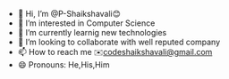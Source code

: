 - 👋 Hi, I’m @P-Shaikshavali😊
- 👀 I’m interested in Computer Science
- 🌱 I’m currently learnig new technologies
- 💞️ I’m looking to collaborate with well reputed company
- 📫 How to reach me ✉️codeshaikshavali@gmail.com
- 😄 Pronouns: He,His,Him

<!---
P-Shaikshavali/P-Shaikshavali is a ✨ special ✨ repository because its `README.md` (this file) appears on your GitHub profile.
You can click the Preview link to take a look at your changes.
--->
